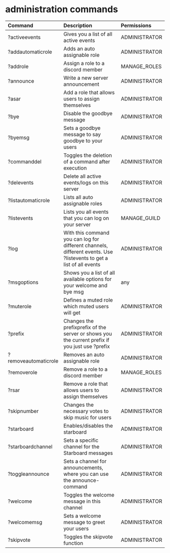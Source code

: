 # administration commands

| Command | Description | Permissions |
| :--- | :--- | :--- |
|?activeevents        | Gives you a list of all active events | ADMINISTRATOR|
|?addautomaticrole    | Adds an auto assignable role | ADMINISTRATOR|
|?addrole             | Assign a role to a discord member | MANAGE_ROLES|
|?announce            | Write a new server announcement | ADMINISTRATOR|
|?asar                | Add a role that allows users to assign themselves | ADMINISTRATOR|
|?bye                 | Disable the goodbye message | ADMINISTRATOR|
|?byemsg              | Sets a goodbye message to say goodbye to your users | ADMINISTRATOR|
|?commanddel          | Toggles the deletion of a command after execution | ADMINISTRATOR|
|?delevents           | Delete all active events/logs on this server | ADMINISTRATOR|
|?listautomaticrole   | Lists all auto assignable roles | ADMINISTRATOR|
|?listevents          | Lists you all events that you can log on your server | MANAGE_GUILD|
|?log                 | With this command you can log for different channels, different events. Use ?listevents to get a list of all events | ADMINISTRATOR|
|?msgoptions          | Shows you a list of all available options for your welcome and bye msg | any|
|?muterole            | Defines a muted role which muted users will get | ADMINISTRATOR|
|?prefix              | Changes the prefixprefix of the server or shows you the current prefix if you just use ?prefix | ADMINISTRATOR|
|?removeautomaticrole | Removes an auto assignable role | ADMINISTRATOR|
|?removerole          | Remove a role to a discord member | MANAGE_ROLES|
|?rsar                | Remove a role that allows users to assign themselves | ADMINISTRATOR|
|?skipnumber          | Changes the necessary votes to skip music for users | ADMINISTRATOR|
|?starboard           | Enables/disables the starboard | ADMINISTRATOR|
|?starboardchannel    | Sets a specific channel for the Starboard messages | ADMINISTRATOR|
|?toggleannounce      | Sets a channel for announcements, where you can use the announce-command | ADMINISTRATOR|
|?welcome             | Toggles the welcome message in this channel | ADMINISTRATOR|
|?welcomemsg          | Sets a welcome message to greet your users | ADMINISTRATOR|
|?skipvote            | Toggles the skipvote function | ADMINISTRATOR